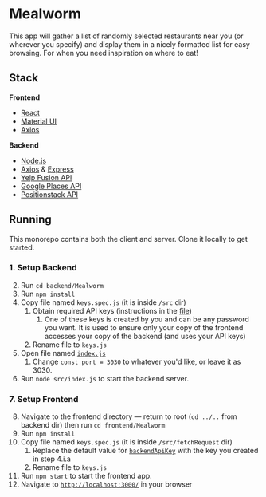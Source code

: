 # Mealworm
This app will gather a list of randomly selected restaurants near you (or wherever you specify) and display them in a nicely formatted list for easy browsing. For when you need inspiration on where to eat!

## Stack
**Frontend**
* [React](https://create-react-app.dev/)
* [Material UI](https://mui.com/material-ui/getting-started/)
* [Axios](https://axios-http.com/docs/intro)

**Backend**
* [Node.js](https://nodejs.org/en/about)
* [Axios](https://axios-http.com/docs/intro) & [Express](https://expressjs.com/)
* [Yelp Fusion API](https://fusion.yelp.com/)
* [Google Places API](https://developers.google.com/maps/documentation/places/web-service)
* [Positionstack API](https://positionstack.com/)

## Running
This monorepo contains both the client and server. Clone it locally to get started.
### 1. Setup Backend
2. Run `cd backend/Mealworm`
3. Run `npm install`
4. Copy file named `keys.spec.js` (it is inside `/src` dir)
   1. Obtain required API keys (instructions in the [file](https://github.com/mtxrii/Mealworm/blob/main/backend/Mealworm/src/keys.spec.js))
      1. One of these keys is created by you and can be any password you want. It is used to ensure only your copy of the frontend accesses your copy of the backend (and uses your API keys)
   3. Rename file to `keys.js`
5. Open file named [`index.js`](https://github.com/mtxrii/Mealworm/blob/fe509ce72fe6557551c51b8410d1f4d3609e8e48/backend/Mealworm/src/index.js#L9)
   1. Change `const port = 3030` to whatever you'd like, or leave it as 3030.
6. Run `node src/index.js` to start the backend server.

### 7. Setup Frontend
8. Navigate to the frontend directory — return to root (`cd ../..` from backend dir) then run `cd frontend/Mealworm`
9. Run `npm install`
10. Copy file named `keys.spec.js` (it is inside `/src/fetchRequest` dir)
    1. Replace the default value for [`backendApiKey`](https://github.com/mtxrii/Mealworm/blob/11c6816bc233cdd3cfacac9e8b5e564a9ba9a1a7/frontend/Mealworm/src/fetchRequest/keys.spec.js#L9) with the key you created in step 4.i.a
    2. Rename file to `keys.js`
11. Run `npm start` to start the frontend app.
12. Navigate to [`http://localhost:3000/`](http://localhost:3000/) in your browser

